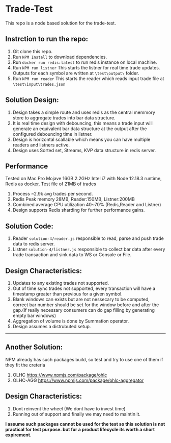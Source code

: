 # Trade-Test

This repo is a node based solution for the trade-test.

## Instrction to run the repo:
1. Git clone this repo.
2. Run `NPM Install` to download dependencies.
3. Run `docker run redis:latest` to run redis instance on local machine.
4. Run `NPM run listner` This starts the listner for real time trade updates. Outputs for each symbol are written at `\test\output\` folder.
5. Run `NPM run reader` This starts the reader which reads input trade file at `\test\input\trades.json`

## Solution Design:
1. Design takes a simple route and uses redis as the central memmory store to aggregate trades into bar data structure.
2. It is real time design with debouncing, this means a trade input will generate an equivalent bar data structure at the output after the configured debouncing time in listner.
3. Design is horizontal scallable which means you can have multiple readers and listners active.
4. Design uses Sorted set, Streams, KVP data structure in redis server.

## Performance 
Tested on Mac Pro Mojave 16GB 2.2GHz Intel i7 with Node 12.18.3 runtime, Redis as docker, Test file of 21MB of trades

1. Process ~2.9k avg trades per second.
2. Redis Peak memory 28MB, Reader:150MB, Listner:200MB
3. Combined average CPU utilization 40~70% (Redis,Reader and Listner)
4. Design supports Redis sharding for further performance gains.

## Solution Code:
1. Reader `solution-4/reader.js` responsible to read, parse and push trade data to redis server.
2. Listner `solution-4/listner.js` responsible to collect bar data after every trade transaction and sink data to WS or Console or File.

## Design Characteristics:
1. Updates to any existing trades not supported.
2. Out of time sync trades not supported, every transaction will have a timestamp greater than previous for a given symbol.
3. Blank windows can exists but are not nessecary to be computed, correct bar number should be set for the window before and after the gap.(If really necessary consumers can do gap filling by generating empty bar windows)
4. Aggregation of volume is done by Summation operator.
5. Design assumes a distrubuted setup.

<hr/>

## Another Solution:

NPM already has such packages build, so test and try to use one of them if they fit the creteria
1. OLHC https://www.npmjs.com/package/ohlc
2. OLHC-AGG https://www.npmjs.com/package/ohlc-aggregator

## Design Characteristics:
1. Dont reinvent the wheel (We dont have to invest time)
2. Running out of support and finally we may need to maintin it.

**I assume such packages cannot be used for the test so this solution is not practical for test purpose. but for a product lifecycle its worth a short expirement.**